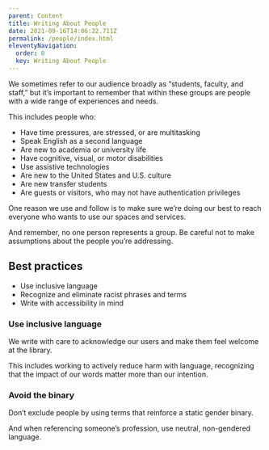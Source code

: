 ```yaml
---
parent: Content
title: Writing About People
date: 2021-09-16T14:06:22.711Z
permalink: /people/index.html
eleventyNavigation:
  order: 0
  key: Writing About People
---
```

We sometimes refer to our audience broadly as “students, faculty, and staff,” but it’s important to remember that within these groups are people with a wide range of experiences and needs.

This includes people who:

* Have time pressures, are stressed, or are multitasking
* Speak English as a second language
* Are new to academia or university life
* Have cognitive, visual, or motor disabilities
* Use assistive technologies
* Are new to the United States and U.S. culture
* Are new transfer students
* Are guests or visitors, who may not have authentication privileges

One reason we use <plain language> and follow <accessibility principles> is to make sure we’re doing our best to reach everyone who wants to use our spaces and services.

And remember, no one person represents a group. Be careful not to make assumptions about the people you’re addressing.

## Best practices 

* Use inclusive language
* Recognize and eliminate racist phrases and terms
* Write with accessibility in mind

### Use inclusive language

We write with care to acknowledge our users and make them feel welcome at the library.

This includes working to actively reduce harm with language, recognizing that the impact of our words matter more than our intention.

### Avoid the binary

Don’t exclude people by using terms that reinforce a static gender binary.

And when referencing someone’s profession, use neutral, non-gendered language.